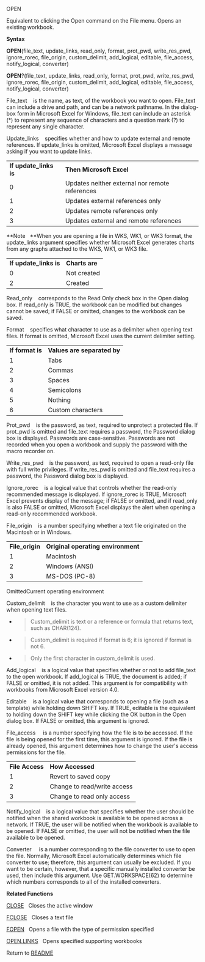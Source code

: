 OPEN

Equivalent to clicking the Open command on the File menu. Opens an
existing workbook.

**Syntax**

**OPEN**(file\_text, update\_links, read\_only, format, prot\_pwd,
write\_res\_pwd, ignore\_rorec, file\_origin, custom\_delimit,
add\_logical, editable, file\_access, notify\_logical, converter)

**OPEN**?(file\_text, update\_links, read\_only, format, prot\_pwd,
write\_res\_pwd, ignore\_rorec, file\_origin, custom\_delimit,
add\_logical, editable, file\_access, notify\_logical, converter)

File\_text    is the name, as text, of the workbook you want to open.
File\_text can include a drive and path, and can be a network pathname.
In the dialog-box form in Microsoft Excel for Windows, file\_text can
include an asterisk (\*) to represent any sequence of characters and a
question mark (?) to represent any single character.

Update\_links    specifies whether and how to update external and remote
references. If update\_links is omitted, Microsoft Excel displays a
message asking if you want to update links.

|                         |                                                |
| ----------------------- | ---------------------------------------------- |
| **If update\_links is** | **Then Microsoft Excel**                       |
| 0                       | Updates neither external nor remote references |
| 1                       | Updates external references only               |
| 2                       | Updates remote references only                 |
| 3                       | Updates external and remote references         |

**Note   **When you are opening a file in WKS, WK1, or WK3 format, the
update\_links argument specifies whether Microsoft Excel generates
charts from any graphs attached to the WKS, WK1, or WK3 file.

|                         |                |
| ----------------------- | -------------- |
| **If update\_links is** | **Charts are** |
| 0                       | Not created    |
| 2                       | Created        |

Read\_only    corresponds to the Read Only check box in the Open dialog
box. If read\_only is TRUE, the workbook can be modified but changes
cannot be saved; if FALSE or omitted, changes to the workbook can be
saved.

Format    specifies what character to use as a delimiter when opening
text files. If format is omitted, Microsoft Excel uses the current
delimiter setting.

|                  |                             |
| ---------------- | --------------------------- |
| **If format is** | **Values are separated by** |
| 1                | Tabs                        |
| 2                | Commas                      |
| 3                | Spaces                      |
| 4                | Semicolons                  |
| 5                | Nothing                     |
| 6                | Custom characters           |

Prot\_pwd    is the password, as text, required to unprotect a protected
file. If prot\_pwd is omitted and file\_text requires a password, the
Password dialog box is displayed. Passwords are case-sensitive.
Passwords are not recorded when you open a workbook and supply the
password with the macro recorder on.

Write\_res\_pwd    is the password, as text, required to open a
read-only file with full write privileges. If write\_res\_pwd is omitted
and file\_text requires a password, the Password dialog box is
displayed.

Ignore\_rorec    is a logical value that controls whether the read-only
recommended message is displayed. If ignore\_rorec is TRUE, Microsoft
Excel prevents display of the message; if FALSE or omitted, and if
read\_only is also FALSE or omitted, Microsoft Excel displays the alert
when opening a read-only recommended workbook.

File\_origin    is a number specifying whether a text file originated on
the Macintosh or in Windows.

|                  |                                    |
| ---------------- | ---------------------------------- |
| **File\_origin** | **Original operating environment** |
| 1                | Macintosh                          |
| 2                | Windows (ANSI)                     |
| 3                | MS-DOS (PC-8)                      |

OmittedCurrent operating environment

Custom\_delimit    is the character you want to use as a custom
delimiter when opening text files.

  - > Custom\_delimit is text or a reference or formula that returns
    > text, such as CHAR(124).

  - > Custom\_delimit is required if format is 6; it is ignored if
    > format is not 6.

  - > Only the first character in custom\_delimit is used.

Add\_logical    is a logical value that specifies whether or not to add
file\_text to the open workbook. If add\_logical is TRUE, the document
is added; if FALSE or omitted, it is not added. This argument is for
compatibility with workbooks from Microsoft Excel version 4.0.

Editable    is a logical value that corresponds to opening a file (such
as a template) while holding down SHIFT key. If TRUE, editable is the
equivalent to holding down the SHIFT key while clicking the OK button in
the Open dialog box. If FALSE or omitted, this argument is ignored.

File\_access     is a number specifying how the file is to be accessed.
If the file is being opened for the first time, this argument is
ignored. If the file is already opened, this argument determines how to
change the user's access permissions for the file.

|                 |                             |
| --------------- | --------------------------- |
| **File Access** | **How Accessed**            |
| 1               | Revert to saved copy        |
| 2               | Change to read/write access |
| 3               | Change to read only access  |

Notify\_logical    is a logical value that specifies whether the user
should be notified when the shared workbook is available to be opened
across a network. If TRUE, the user will be notified when the workbook
is available to be opened. If FALSE or omitted, the user will not be
notified when the file available to be opened.

Converter     is a number corresponding to the file converter to use to
open the file. Normally, Microsoft Excel automatically determines which
file converter to use; therefore, this argument can usually be excluded.
If you want to be certain, however, that a specific manually installed
converter be used, then include this argument. Use GET.WORKSPACE(62) to
determine which numbers corresponds to all of the installed converters.

**Related Functions**

[CLOSE](CLOSE.md)   Closes the active window

[FCLOSE](FCLOSE.md)   Closes a text file

[FOPEN](FOPEN.md)   Opens a file with the type of permission specified

[OPEN.LINKS](OPEN.LINKS.md)   Opens specified supporting workbooks



Return to [README](README.md)

